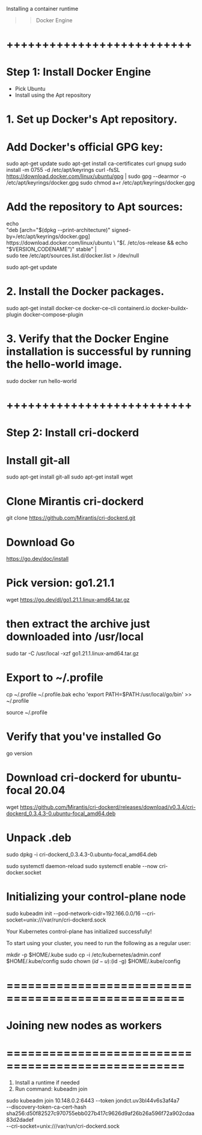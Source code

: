 Installing a container runtime 

>> Docker Engine
# ++++++++++++++++++++++++++
# Step 1: Install Docker Engine
- Pick Ubuntu
- Install using the Apt repository
# 1. Set up Docker's Apt repository.
# Add Docker's official GPG key:
sudo apt-get update
sudo apt-get install ca-certificates curl gnupg
sudo install -m 0755 -d /etc/apt/keyrings
curl -fsSL https://download.docker.com/linux/ubuntu/gpg | sudo gpg --dearmor -o /etc/apt/keyrings/docker.gpg
sudo chmod a+r /etc/apt/keyrings/docker.gpg

# Add the repository to Apt sources:
echo \
  "deb [arch="$(dpkg --print-architecture)" signed-by=/etc/apt/keyrings/docker.gpg] https://download.docker.com/linux/ubuntu \
  "$(. /etc/os-release && echo "$VERSION_CODENAME")" stable" | \
  sudo tee /etc/apt/sources.list.d/docker.list > /dev/null

sudo apt-get update

# 2. Install the Docker packages.
sudo apt-get install docker-ce docker-ce-cli containerd.io docker-buildx-plugin docker-compose-plugin

# 3. Verify that the Docker Engine installation is successful by running the hello-world image.

sudo docker run hello-world


# ++++++++++++++++++++++++++
# Step 2: Install cri-dockerd

# Install git-all
sudo apt-get install git-all
sudo apt-get install wget

# Clone Mirantis cri-dockerd
git clone https://github.com/Mirantis/cri-dockerd.git

# Download Go
https://go.dev/doc/install

# Pick version: go1.21.1

wget https://go.dev/dl/go1.21.1.linux-amd64.tar.gz

# then extract the archive just downloaded into /usr/local
sudo tar -C /usr/local -xzf go1.21.1.linux-amd64.tar.gz

# Export to ~/.profile
cp ~/.profile ~/.profile.bak
echo 'export PATH=$PATH:/usr/local/go/bin' >> ~/.profile

source ~/.profile

# Verify that you've installed Go

go version

# Download cri-dockerd for ubuntu-focal 20.04

wget https://github.com/Mirantis/cri-dockerd/releases/download/v0.3.4/cri-dockerd_0.3.4.3-0.ubuntu-focal_amd64.deb

# Unpack .deb

sudo dpkg -i cri-dockerd_0.3.4.3-0.ubuntu-focal_amd64.deb

sudo systemctl daemon-reload
sudo systemctl enable --now cri-docker.socket

# Initializing your control-plane node
sudo kubeadm init --pod-network-cidr=192.166.0.0/16 --cri-socket=unix:///var/run/cri-dockerd.sock

Your Kubernetes control-plane has initialized successfully!

To start using your cluster, you need to run the following as a regular user:

  mkdir -p $HOME/.kube
  sudo cp -i /etc/kubernetes/admin.conf $HOME/.kube/config
  sudo chown $(id -u):$(id -g) $HOME/.kube/config


# ===================================================
# Joining new nodes as workers
# ===================================================

1. Install a runtime if needed
2. Run command: kubeadm join

sudo kubeadm join 10.148.0.2:6443 --token jondct.uv3bl44v6s3af4a7 \
        --discovery-token-ca-cert-hash sha256:d50f82527c970755ebb027b417c9626d9af26b26a596f72a902cdaa83d2dadef \
        --cri-socket=unix:///var/run/cri-dockerd.sock